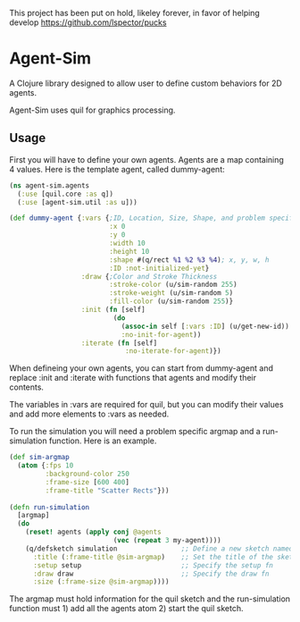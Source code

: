 This project has been put on hold, likeley forever, in favor of helping develop https://github.com/lspector/pucks

# Agent-Sim

A Clojure library designed to allow user to define custom behaviors for 2D agents.

Agent-Sim uses quil for graphics processing.

## Usage

First you will have to define your own agents. Agents are a map containing 4 values.
Here is the template agent, called dummy-agent:
```clojure
(ns agent-sim.agents
  (:use [quil.core :as q])
  (:use [agent-sim.util :as u]))

(def dummy-agent {:vars {;ID, Location, Size, Shape, and problem specific vars
                         :x 0
                         :y 0
                         :width 10
                         :height 10
                         :shape #(q/rect %1 %2 %3 %4); x, y, w, h
                         :ID :not-initialized-yet}
                  :draw {;Color and Stroke Thickness
                         :stroke-color (u/sim-random 255)
                         :stroke-weight (u/sim-random 5)
                         :fill-color (u/sim-random 255)}
                  :init (fn [self]
                          (do 
                            (assoc-in self [:vars :ID] (u/get-new-id))
                            :no-init-for-agent))
                  :iterate (fn [self]
                             :no-iterate-for-agent)})
```
When defineing your own agents, you can start from dummy-agent and replace :init and :iterate with functions that agents and modify their contents.

The variables in :vars are required for quil, but you can modify their values and add more elements to :vars as needed.

To run the simulation you will need a problem specific argmap and a run-simulation function. Here is an example.
```clojure
(def sim-argmap
  (atom {:fps 10
         :background-color 250
         :frame-size [600 400]
         :frame-title "Scatter Rects"}))
         
(defn run-simulation
  [argmap]
  (do
    (reset! agents (apply conj @agents 
                          (vec (repeat 3 my-agent))))
    (q/defsketch simulation                ;; Define a new sketch named simulation
      :title (:frame-title @sim-argmap)    ;; Set the title of the sketch
      :setup setup                         ;; Specify the setup fn
      :draw draw                           ;; Specify the draw fn
      :size (:frame-size @sim-argmap))))
```
The argmap must hold information for the quil sketch and the run-simulation function must 1) add all the agents atom 2) start the quil sketch.
